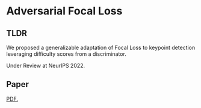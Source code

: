 # Adversarial Focal Loss

## TLDR
We proposed a generalizable adaptation of Focal Loss to keypoint detection leveraging difficulty scores from a discriminator.

Under Review at NeurIPS 2022.

## Paper

<a href="https://github.com/ChenRaphaelLiu/AdversarialFocalLoss/blob/main/paper/AFL_20220519.pdf" target="_blank">PDF.</a>

